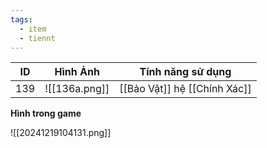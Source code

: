 ```yaml
---
tags:
  - item
  - tiennt
---
```


| ID  | Hình Ảnh      | Tính năng sử dụng            |
| --- | ------------- | ---------------------------- |
| 139 | ![[136a.png]] | [[Bảo Vật]] hệ [[Chính Xác]] |

**Hình trong game**

![[20241219104131.png]]

